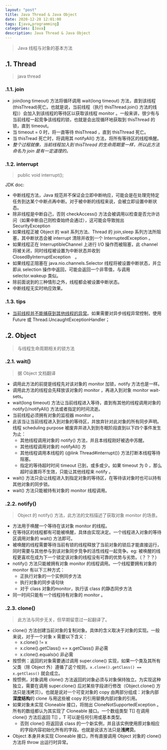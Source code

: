 ```yaml
---
layout: "post"
title: Java Thread & Java Object
date: 2020-12-28 12:01:00
tags: [java,programming]
categories: [Java]
description: Java Thread & Java Object
---
```


> Java 线程与对象的基本方法

## .1. Thread

> java thread<!--more-->

### .1.1. join

- join(long timeout) 方法将循环调用 wait(long timeout) 方法，直到该线程(thisThread)死亡。也就是说，当前线程（执行 thisThread.join() 方法的线程)）会加入到该线程的等待区以获取该线程 monitor 。一般来讲，很少有与当前线程一起竞争该线程的锁，也就是会出现循环地获取到 thisThread 的锁，直到 timeout。
- 当 timeout = 0 时，将一直等待 thisThread ，直到 thisThread 死亡。
- 当 thisTread 死亡时，将调用其 notifyAll() 方法，将所有等待区的线程唤醒。
- *整个过程就像，当前线程加入到 thisThread 的生命周期里一样，所以此方法命名为 join 是有一定道理的。*

### .1.2. interrupt

> public void interrupt();

JDK doc:

- 中断线程方法，Java 规范并不保证会立即中断响应，可能会是在处理完特定任务到达某个中断点再中断。对于被中断的线程来说，会被立即设置中断状态。
- 除非线程是中断自己，否则 checkAccess() 方法会被调用以检查是否允许访问（如果中断自己则检查始终会通过），这可能会导致抛出 SecurityException
- 如果线程正被 Object 的 wait 系列方法、Thread 的 join,sleep 系列方法所阻塞，其中断状态会被 interrupt 清除并收到一个 InterruptedException 。
- 如果线程正在 InterruptibleChannel 上进行 I/O 操作而被阻塞，此 channel 将被关闭，同时线程被设置为中断状态并收到 ClosedByInterruptException　。
- 如果线程正阻塞在 java.nio.channels.Selector 线程将被设置中断状态，并立即从 selection 操作中返回，可能会返回一个非零值，与调用 selector.wakeup 类似。
- 除前面说到的三种情形之外，线程都会被设置中断状态。
- 中断线程无实时响应效果。

### .1.3. tips

- [当前线程并不能捕获到其他线程的异常](https://stackoverflow.com/questions/6546193/how-to-catch-an-exception-from-a-thread)。如果需要对异步线程异常控制，使用 Future 或 Thread.UncaughtExceptionHandler；

## .2. Object

> 与线程生命周期相关的锁方法

### .2.1. wait()

> 据 Object 文档翻译

- 调用此方法的前提是线程先对该对象的 monitor 加锁，notify 方法也是一样。
- 调用此方法的线程会先释放该对象的 monitor ，再进入到对象 monitor wait-sets。
- wait(long timeout) 方法让当前线程进入等待，直到有其他的线程调用对象的 notify()/notifyAll() 方法或者指定的时间流逝。
- 当前线程必须拥有对象的监视器 monitor 。
- 此该当让当前线程进入到对象的等待区，并放弃针对此对象的所有同步声明。线程 scheduling purpose 被废弃并进入到到冬眠阶段直到以下四个事件发生为止：
    - 其他线程调用对象的 notify() 方法，并且本线程刚好被选中苏醒。
    - 其他线程调用对象的 notifyAll() 方
    - 其他线程调用本线程的 {@link Thread#interrupt()} 方法打断本线程等待阻塞。
    - 指定的等待超时时间 timeout 已到，或多或少。如果 timeout 为 0 ，那么超时设置将不生效，只能让其他线程来 notify 。
- wait() 方法只会让线程进入到指定对象的等待区，在等待该对象时也可以持有其他对象的同步锁。
- wait() 方法只能被持有对象的 monitor 线程调用。

### .2.2. notify()

> Object 的 notify() 方法，此方法的文档描述了获取对象 monitor 的场景。

- 方法用于唤醒一个等待在该对象 monitor 的线程。
- 在等待区的线程都有可能被唤醒，具体由实现决定。一个线程进入对象的等待区调用对象的 wait() 方法即可。
- 被唤醒的线程需要等待当前有锁的线程释放了当前对象的锁后才能直接运行，同时需要与其他参与到该对象同步竞争的活性线程一起竞争。eg: 被唤醒的线程更喜欢在成为下一个锁定该对象的线程没有可靠的优势与劣势。（？？？）
- notify() 方法只能被拥有对象 monitor 的线程调用。一个线程要拥有对象的 monitor 有以下三种方式：
    - 正执行对象的一个实例同步方法
    - 执行对象的同步语句块
    - 对于 class 对象的monitor，执行该 class 的静态同步方法
- 同一时间只能有一个线程持有对象的 monitor 。

### .2.3. clone()

> 此方法与同步无关，但早期留意过一起翻译了。

- clone() 方法创建当前对象的复制对象。具体的含义取决于对象的实现。一般来说，对于一个对象 x 需要以下含义：
    - x.clone() != x
    - x.clone().getClass() == x.getClass() 非必需
    - x.clone().equals(x) 非必需
- 按惯例：返回的对象需要通过调用 super.clone() 实现，如果一个类及其所有父类（除 Object 外）遵循了这个规则，`x.clone().getClass() == x.getClass()` 就会成立。
- 按惯例，对象调用 clone() 方法返回的对象必须与对象保持独立。为实现这种独立，需要在调用 super.clone() 后对某些字段进行修改（Object.clone() 方法只是浅拷贝）。也就是说对一个可变对象的 copy 由两部分组成：对象内部**深度结构**的 clone 与用这些被 copy 的引用替换内部对象的引用。
- 如果对象未实现 Cloneable 接口，将抛出 CloneNotSupportedException 。所有的数组都认为其实现了 Cloneable 接口。一个数组类型 T[] 在调用 clone() 方法后返回 T[] ，T 可以是任何引用或基本类型。
    - 否则 clone() 将返回该 class 的一个新实例，并且该实例使用原对象相应的字段内容初始化所有的字段。也就是说该方法只是**浅拷贝**。
- Object 本身并未实现 Cloneable 接口，所有直接调用 Object 对象的 clone() 方法将 throw 出运行时异常。
